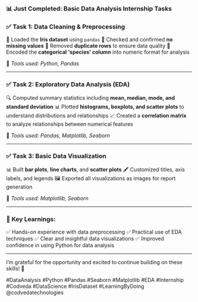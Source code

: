 ### 📊 Just Completed: Basic Data Analysis Internship Tasks 
### ✅ **Task 1: Data Cleaning & Preprocessing**

🔹 Loaded the **Iris dataset** using `pandas`
🔹 Checked and confirmed **no missing values**
🔹 Removed **duplicate rows** to ensure data quality
🔹 Encoded the **categorical 'species' column** into numeric format for analysis

📌 *Tools used: Python, Pandas*

---

### ✅ **Task 2: Exploratory Data Analysis (EDA)**

🔍 Computed summary statistics including **mean, median, mode, and standard deviation**
📊 Plotted **histograms, boxplots, and scatter plots** to understand distributions and relationships
📈 Created a **correlation matrix** to analyze relationships between numerical features

📌 *Tools used: Pandas, Matplotlib, Seaborn*

---

### ✅ **Task 3: Basic Data Visualization**

📊 Built **bar plots**, **line charts**, and **scatter plots**
🖋️ Customized titles, axis labels, and legends
🖼️ Exported all visualizations as images for report generation

📌 *Tools used: Matplotlib, Seaborn*

---

### 🌟 **Key Learnings:**

✅ Hands-on experience with data preprocessing
✅ Practical use of EDA techniques
✅ Clear and insightful data visualizations
✅ Improved confidence in using Python for data analysis

---

I’m grateful for the opportunity and excited to continue building on these skills! 🚀

\#DataAnalysis #Python #Pandas #Seaborn #Matplotlib #EDA #Internship #Codveda #DataScience #IrisDataset #LearningByDoing @codvedatechnologies
